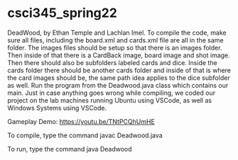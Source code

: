 # csci345_spring22

DeadWood, by Ethan Temple and Lachlan Imel.
To compile the code, make sure all files, including the board.xml and cards.xml file are all in the same folder. The images files should be setup so that there is an images folder. Then inside of that there is a CardBack image, board image and shot image. Then there should also be subfolders labeled cards and dice. Inside the cards folder there should be another cards folder and inside of that is where the card images should be, the same path idea applies to the dice subfolder as well. Run the program from the Deadwood.java class which contains our main. Just in case anything goes wrong while compiling, we coded our project on the lab machines running Ubuntu using VSCode, as well as Windows Systems using VSCode.

Gameplay Demo: https://youtu.be/TNtPCQhUmHE

To compile, type the command
javac Deadwood.java

To run, type the command
java Deadwood
